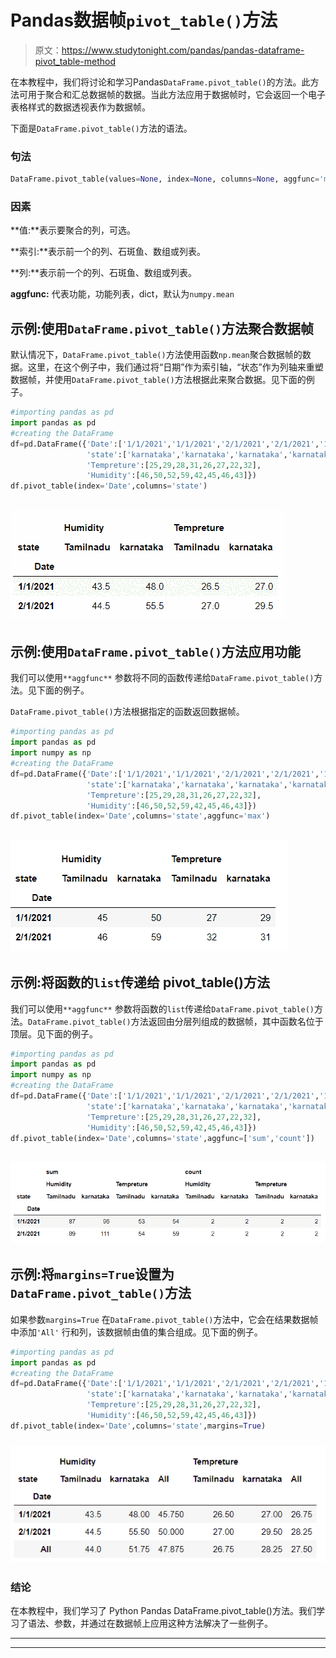 # Pandas数据帧`pivot_table()`方法

> 原文：<https://www.studytonight.com/pandas/pandas-dataframe-pivot_table-method>

在本教程中，我们将讨论和学习Pandas`DataFrame.pivot_table()`的方法。此方法可用于聚合和汇总数据帧的数据。当此方法应用于数据帧时，它会返回一个电子表格样式的数据透视表作为数据帧。

下面是`DataFrame.pivot_table()`方法的语法。

### 句法

```py
DataFrame.pivot_table(values=None, index=None, columns=None, aggfunc='mean', fill_value=None, margins=False, dropna=True, margins_name='All', observed=False)
```

### 因素

**值:**表示要聚合的列，可选。

**索引:**表示前一个的列、石斑鱼、数组或列表。

**列:**表示前一个的列、石斑鱼、数组或列表。

**aggfunc:** 代表功能，功能列表，dict，默认为`numpy.mean`

## 示例:使用`DataFrame.pivot_table()`方法聚合数据帧

默认情况下，`DataFrame.pivot_table()`方法使用函数`np.mean`聚合数据帧的数据。这里，在这个例子中，我们通过将“日期”作为索引轴，“状态”作为列轴来重塑数据帧，并使用`DataFrame.pivot_table()`方法根据此来聚合数据。见下面的例子。

```py
#importing pandas as pd
import pandas as pd
#creating the DataFrame
df=pd.DataFrame({'Date':['1/1/2021','1/1/2021','2/1/2021','2/1/2021','1/1/2021','1/1/2021','2/1/2021','2/1/2021'],
                 'state':['karnataka','karnataka','karnataka','karnataka','Tamilnadu','Tamilnadu','Tamilnadu','Tamilnadu'],
                 'Tempreture':[25,29,28,31,26,27,22,32],
                 'Humidity':[46,50,52,59,42,45,46,43]})
df.pivot_table(index='Date',columns='state')
```

## ![](img/1f328f81c3108ceaacc0d6d8b6873522.png)

## 示例:使用`DataFrame.pivot_table()`方法应用功能

我们可以使用`**aggfunc**` 参数将不同的函数传递给`DataFrame.pivot_table()`方法。见下面的例子。

`DataFrame.pivot_table()`方法根据指定的函数返回数据帧。

```py
#importing pandas as pd
import pandas as pd
import numpy as np
#creating the DataFrame
df=pd.DataFrame({'Date':['1/1/2021','1/1/2021','2/1/2021','2/1/2021','1/1/2021','1/1/2021','2/1/2021','2/1/2021'],
                 'state':['karnataka','karnataka','karnataka','karnataka','Tamilnadu','Tamilnadu','Tamilnadu','Tamilnadu'],
                 'Tempreture':[25,29,28,31,26,27,22,32],
                 'Humidity':[46,50,52,59,42,45,46,43]})
df.pivot_table(index='Date',columns='state',aggfunc='max')
```

## ![](img/711e4141121559a000df91bcda55a2be.png)

## 示例:将函数的`list`传递给 pivot_table()方法

我们可以使用`**aggfunc**` 参数将函数的`list`传递给`DataFrame.pivot_table()`方法。`DataFrame.pivot_table()`方法返回由分层列组成的数据帧，其中函数名位于顶层。见下面的例子。

```py
#importing pandas as pd
import pandas as pd
import numpy as np
#creating the DataFrame
df=pd.DataFrame({'Date':['1/1/2021','1/1/2021','2/1/2021','2/1/2021','1/1/2021','1/1/2021','2/1/2021','2/1/2021'],
                 'state':['karnataka','karnataka','karnataka','karnataka','Tamilnadu','Tamilnadu','Tamilnadu','Tamilnadu'],
                 'Tempreture':[25,29,28,31,26,27,22,32],
                 'Humidity':[46,50,52,59,42,45,46,43]})
df.pivot_table(index='Date',columns='state',aggfunc=['sum','count'])
```

## ![](img/bfefd09cb1fae4d9b7b4cd6abeaf6bcc.png)

## 示例:将`margins=True`设置为`DataFrame.pivot_table()`方法

如果参数`margins=True` 在`DataFrame.pivot_table()`方法中，它会在结果数据帧中添加`'All'` 行和列，该数据帧由值的集合组成。见下面的例子。

```py
#importing pandas as pd
import pandas as pd
#creating the DataFrame
df=pd.DataFrame({'Date':['1/1/2021','1/1/2021','2/1/2021','2/1/2021','1/1/2021','1/1/2021','2/1/2021','2/1/2021'],
                 'state':['karnataka','karnataka','karnataka','karnataka','Tamilnadu','Tamilnadu','Tamilnadu','Tamilnadu'],
                 'Tempreture':[25,29,28,31,26,27,22,32],
                 'Humidity':[46,50,52,59,42,45,46,43]})
df.pivot_table(index='Date',columns='state',margins=True)
```

### **![](img/5864020eb7d7211af981565dfed7e1a7.png)**

### 结论

在本教程中，我们学习了 Python Pandas DataFrame.pivot_table()方法。我们学习了语法、参数，并通过在数据帧上应用这种方法解决了一些例子。

* * *

* * *